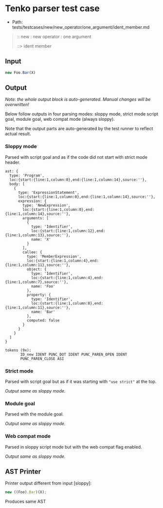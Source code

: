 # Tenko parser test case

- Path: tests/testcases/new/new_operator/one_argument/ident_member.md

> :: new : new operator : one argument
>
> ::> ident member

## Input

`````js
new Foo.Bar(X)
`````

## Output

_Note: the whole output block is auto-generated. Manual changes will be overwritten!_

Below follow outputs in four parsing modes: sloppy mode, strict mode script goal, module goal, web compat mode (always sloppy).

Note that the output parts are auto-generated by the test runner to reflect actual result.

### Sloppy mode

Parsed with script goal and as if the code did not start with strict mode header.

`````
ast: {
  type: 'Program',
  loc:{start:{line:1,column:0},end:{line:1,column:14},source:''},
  body: [
    {
      type: 'ExpressionStatement',
      loc:{start:{line:1,column:0},end:{line:1,column:14},source:''},
      expression: {
        type: 'NewExpression',
        loc:{start:{line:1,column:0},end:{line:1,column:14},source:''},
        arguments: [
          {
            type: 'Identifier',
            loc:{start:{line:1,column:12},end:{line:1,column:13},source:''},
            name: 'X'
          }
        ],
        callee: {
          type: 'MemberExpression',
          loc:{start:{line:1,column:4},end:{line:1,column:11},source:''},
          object: {
            type: 'Identifier',
            loc:{start:{line:1,column:4},end:{line:1,column:7},source:''},
            name: 'Foo'
          },
          property: {
            type: 'Identifier',
            loc:{start:{line:1,column:8},end:{line:1,column:11},source:''},
            name: 'Bar'
          },
          computed: false
        }
      }
    }
  ]
}

tokens (9x):
       ID_new IDENT PUNC_DOT IDENT PUNC_PAREN_OPEN IDENT
       PUNC_PAREN_CLOSE ASI
`````

### Strict mode

Parsed with script goal but as if it was starting with `"use strict"` at the top.

_Output same as sloppy mode._

### Module goal

Parsed with the module goal.

_Output same as sloppy mode._

### Web compat mode

Parsed in sloppy script mode but with the web compat flag enabled.

_Output same as sloppy mode._

## AST Printer

Printer output different from input [sloppy]:

````js
new ((Foo).Bar)(X);
````

Produces same AST
